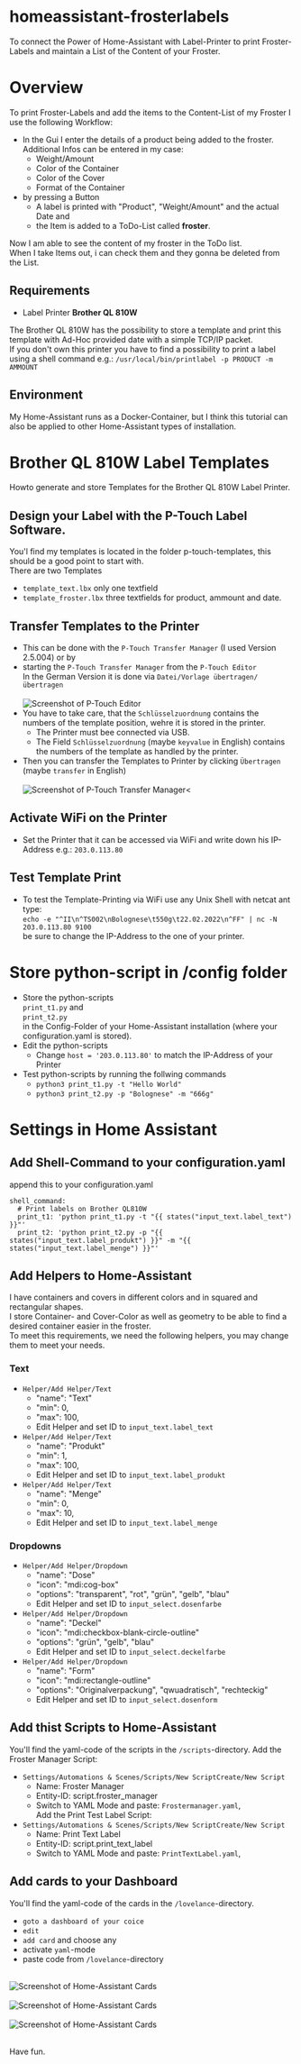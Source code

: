 # homeassistant-frosterlabels
To connect the Power of Home-Assistant with Label-Printer to print Froster-Labels and maintain a List of the Content of your Froster.
# Overview 
To print Froster-Labels and add the items to the Content-List of my Froster I use the following Workflow:
  - In the Gui I enter the details of a product being added to the froster. <br />
    Additional Infos can be entered in my case: 
    * Weight/Amount
    * Color of the Container
    * Color of the Cover
    * Format of the Container
  - by pressing a Button 
    - A label is printed with "Product", "Weight/Amount" and the actual Date and
    - the Item is added to a ToDo-List called **froster**.

Now I am able to see the content of my froster in the ToDo list. <br />
When I take Items out, i can check them and they gonna be deleted from the List.

## Requirements 
   * Label Printer **Brother QL 810W**

The Brother QL 810W has the possibility to store a template and print this template with Ad-Hoc provided date with a simple TCP/IP packet. <br />
If you don't own this printer you have to find a possibility to print a label using a shell command e.g.: `/usr/local/bin/printlabel -p PRODUCT -m AMMOUNT`

## Environment 
My Home-Assistant runs as a Docker-Container, but I think this tutorial can also be applied to other Home-Assistant types of installation.

# Brother QL 810W Label Templates
Howto generate and store Templates for the Brother QL 810W Label Printer.
## Design your Label with the P-Touch Label Software. 
You'l find my templates is located in the folder p-touch-templates, this should be a good point to start with.<br />
There are two Templates
  * `template_text.lbx` only one textfield
  * `template_froster.lbx` three textfields for product, ammount and date.

## Transfer Templates to the Printer
  * This can be done with the `P-Touch Transfer Manager` (I used Version 2.5.004) or by  
  * starting the `P-Touch Transfer Manager` from the `P-Touch Editor` <br />
    In the German Version it is done via `Datei/Vorlage übertragen/übertragen`<br /><br />
![Screenshot of P-Touch Editor](/images/transfer_editor.png)<br />
  * You have to take care, that the `Schlüsselzuordnung` contains the numbers of the template position, wehre it is stored in the printer.
    * The Printer must bee connected via USB.
    * The Field `Schlüsselzuordnung` (maybe `keyvalue` in English) contains the numbers of the template as handled by the printer.
  * Then you can transfer the Templates to Printer by clicking `Übertragen` (maybe `transfer` in English) <br /><br />
![Screenshot of P-Touch Transfer Manager](/images/transfer_manager.png)<

## Activate WiFi on the Printer
  * Set the Printer that it can be accessed via WiFi and write down his IP-Address e.g.: `203.0.113.80`
## Test Template Print
  * To test the Template-Printing via WiFi use any Unix Shell with netcat ant type:<br />
    `echo -e "^II\n^TS002\nBolognese\t550g\t22.02.2022\n^FF" | nc -N 203.0.113.80 9100`<br />
    be sure to change the IP-Address to the one of your printer.

# Store python-script in /config folder
  * Store the python-scripts <br />
    `print_t1.py` and <br />
    `print_t2.py` <br />
    in the Config-Folder of your Home-Assistant installation (where your configuration.yaml is stored).
  * Edit the python-scripts
    * Change `host = '203.0.113.80'` to match the IP-Address of your Printer
  * Test python-scripts by running the follwing commands
    * `python3 print_t1.py -t "Hello World"`
    * `python3 print_t2.py -p "Bolognese" -m "666g"`

# Settings in Home Assistant 
## Add Shell-Command to your configuration.yaml 
append this to your configuration.yaml 

```
shell_command:
  # Print labels on Brother QL810W
  print_t1: 'python print_t1.py -t "{{ states("input_text.label_text") }}"'
  print_t2: 'python print_t2.py -p "{{ states("input_text.label_produkt") }}" -m "{{ states("input_text.label_menge") }}"'
```

## Add Helpers to Home-Assistant 
I have containers and covers in different colors and in squared and rectangular shapes.<br />
I store Container- and Cover-Color as well as geometry to be able to find a desired container easier in the froster.<br />
To meet this requirements, we need the following helpers, you may change them to meet your needs.<br />
### Text
  * `Helper/Add Helper/Text`
    * "name": "Text"
    * "min": 0,
    * "max": 100,
    * Edit Helper and set ID to `input_text.label_text` 
  * `Helper/Add Helper/Text`
    * "name": "Produkt"
    * "min": 1,
    * "max": 100,
    * Edit Helper and set ID to `input_text.label_produkt` 
  * `Helper/Add Helper/Text`
    * "name": "Menge"
    * "min": 0,
    * "max": 10,
    * Edit Helper and set ID to `input_text.label_menge` 
### Dropdowns
  * `Helper/Add Helper/Dropdown`
    * "name": "Dose"
    * "icon": "mdi:cog-box"
    * "options": "transparent", "rot", "grün", "gelb", "blau"
    * Edit Helper and set ID to `input_select.dosenfarbe` 
  * `Helper/Add Helper/Dropdown`
    * "name": "Deckel"
    * "icon": "mdi:checkbox-blank-circle-outline"
    * "options": "grün", "gelb", "blau"
    * Edit Helper and set ID to `input_select.deckelfarbe` 
  * `Helper/Add Helper/Dropdown`
    * "name": "Form"
    * "icon": "mdi:rectangle-outline"
    * "options": "Originalverpackung", "qwuadratisch", "rechteckig"
    * Edit Helper and set ID to `input_select.dosenform` 
    
## Add thist Scripts to Home-Assistant 
You'll find the yaml-code of the scripts in the `/scripts`-directory.
Add the Froster Manager Script:
  * `Settings/Automations & Scenes/Scripts/New ScriptCreate/New Script`
    * Name: Froster Manager
    * Entity-ID: script.froster_manager<br />
    * Switch to YAML Mode and paste: `Frostermanager.yaml`, <br />
Add the Print Test Label Script:
  * `Settings/Automations & Scenes/Scripts/New ScriptCreate/New Script`
    * Name: Print Text Label
    * Entity-ID: script.print_text_label<br />
    * Switch to YAML Mode and paste: `PrintTextLabel.yaml`, <br />
  
## Add cards to your Dashboard
You'll find the yaml-code of the cards in the `/lovelance`-directory.
  * `goto a dashboard of your coice`
  * `edit`
  * `add card` and choose any 
  * activate `yaml`-mode 
  * paste code from `/lovelance`-directory<br /><br />

![Screenshot of Home-Assistant Cards](/images/lovelance_froster_list.png)<br /><br />
![Screenshot of Home-Assistant Cards](/images/lovelance_froster_product.png)<br /><br />
![Screenshot of Home-Assistant Cards](/images/lovelance_label_print.png)<br /><br />

Have fun.
